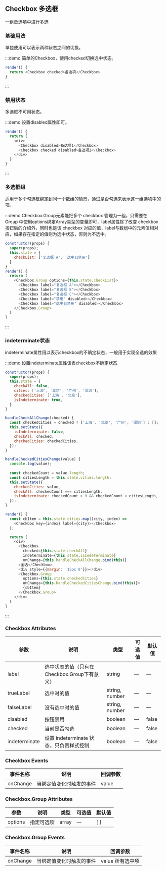 ## Checkbox 多选框

一组备选项中进行多选

### 基础用法

单独使用可以表示两种状态之间的切换。

:::demo 简单的Checkbox，使用checked切换选中状态。
```js
render() {
  return <Checkbox checked>备选项</Checkbox>
}
```
:::

### 禁用状态

多选框不可用状态。

:::demo 设置disabled属性即可。

```js
render() {
  return (
    <div>
      <Checkbox disabled>备选项1</Checkbox>
      <Checkbox checked disabled>备选项2</Checkbox>
    </div>
  )
}
```
:::

### 多选框组

适用于多个勾选框绑定到同一个数组的情景，通过是否勾选来表示这一组选项中的项。

:::demo Checkbox.Group元素能把多个 checkbox 管理为一组，只需要在 Group 中使用options绑定Array类型的变量即可，label属性除了改变 checkbox 按钮后的介绍外，同时也是该 checkbox 对应的值，label与数组中的元素值相对应，如果存在指定的值则为选中状态，否则为不选中。

```js
constructor(props) {
  super(props);
  this.state = {
    checkList: ['复选框 A', '选中且禁用']
  }
}
render() {
  return (
    <Checkbox.Group options={this.state.checkList}>
      <Checkbox label="复选框 A"></Checkbox>
      <Checkbox label="复选框 B"></Checkbox>
      <Checkbox label="复选框 C"></Checkbox>
      <Checkbox label="禁用" disabled></Checkbox>
      <Checkbox label="选中且禁用" disabled></Checkbox>
    </Checkbox.Group>
  )
}
```
:::

### indeterminate状态

indeterminate属性用以表示checkbox的不确定状态，一般用于实现全选的效果

:::demo 设置indeterminate属性该表checkbox不确定状态.

```js
constructor(props) {
  super(props);
  this.state = {
    checkAll: false,
    cities: ['上海', '北京', '广州', '深圳'],
    checkedCities: ['上海', '北京'],
    isIndeterminate: true,
  }
}

handleCheckAllChange(checked) {
  const checkedCities = checked ? ['上海', '北京', '广州', '深圳'] : [];
  this.setState({
    isIndeterminate: false,
    checkAll: checked,
    checkedCities: checkedCities,
  });
}

handleCheckedCitiesChange(value) {
  console.log(value);
  
  const checkedCount = value.length;
  const citiesLength = this.state.cities.length;
  this.setState({
    checkedCities: value,
    checkAll: checkedCount === citiesLength,
    isIndeterminate: checkedCount > 0 && checkedCount < citiesLength,
  });
}

render() {
  const cbItem = this.state.cities.map((city, index) =>
    <Checkbox key={index} label={city}></Checkbox>
  );

  return (
    <div>
      <Checkbox
        checked={this.state.checkAll}
        indeterminate={this.state.isIndeterminate}
        onChange={this.handleCheckAllChange.bind(this)}
      >全选</Checkbox>
      <div style={{margin: '15px 0'}}></div>
      <Checkbox.Group
        options={this.state.checkedCities}
        onChange={this.handleCheckedCitiesChange.bind(this)}>
        {cbItem}
      </Checkbox.Group>
    </div>
  )
}
```
:::

### Checkbox Attributes
| 参数      | 说明    | 类型      | 可选值       | 默认值   |
|---------- |-------- |---------- |-------------  |-------- |
| label     | 选中状态的值（只有在Checkbox.Group下有意义）   | string    |       —        |      —   |
| trueLabel  | 选中时的值    | string, number   | — | — |
| falseLabel  | 没有选中时的值    | string, number   | — | — |
| disabled  | 按钮禁用    | boolean   | — | false |
| checked  | 当前是否勾选    | boolean   | — | false |
| indeterminate  | 设置 indeterminate 状态，只负责样式控制    | boolean   | — | false |

### Checkbox Events
| 事件名称 | 说明 | 回调参数 |
|---------- |-------- |---------- |
| onChange  | 当绑定值变化时触发的事件 |  value  |

### Checkbox.Group Attributes
| 参数      | 说明    | 类型      | 可选值       | 默认值   |
|---------- |-------- |---------- |-------------  |-------- |
| options  | 指定可选项    | array   | — | [ ] |

### Checkbox.Group Events
| 事件名称 | 说明 | 回调参数 |
|---------- |-------- |---------- |
| onChange  | 当绑定值变化时触发的事件 |  value 所有选中项  |
